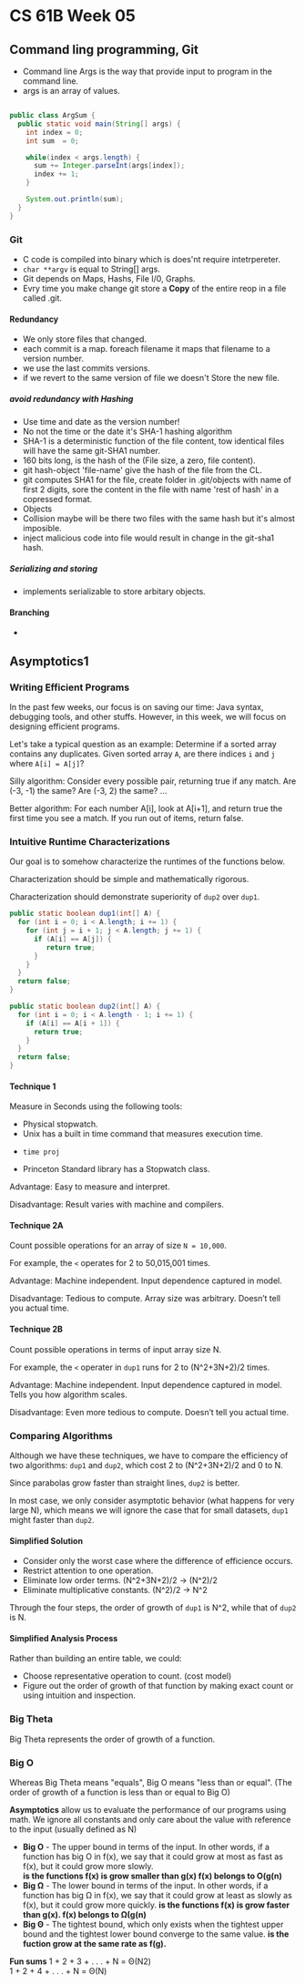 # CS 61B Week 05 

## Command ling programming, Git 
- Command line Args is the way that provide input to program in the command line. 
- args is an array of values.

```java 

public class ArgSum { 
  public static void main(String[] args) { 
    int index = 0; 
    int sum  = 0; 

    while(index < args.length) { 
      sum += Integer.parseInt(args[index]); 
      index += 1; 
    }

    System.out.println(sum);
  }
}
```


### Git 
- C code is compiled into binary which is does'nt require intetrpereter. 
- ``` char **argv ``` is equal to String[] args. 
- Git depends on Maps, Hashs, File I/0, Graphs. 
- Evry time you make change git store a **Copy** of the entire reop in a file called .git.

#### Redundancy 
- We only store files that changed. 
- each commit is a map. foreach filename it maps that filename to  a version number. 
- we use the last commits versions. 
- if we revert to the same version of file we doesn't Store the new file. 
##### avoid redundancy with Hashing 
- Use time and date as the version number!  
- No not the time or the date it's SHA-1 hashing algorithm 
- SHA-1 is a deterministic function of the file content, tow identical files will have the same git-SHA1 number. 
- 160 bits long, is the hash of the (File size, a zero, file content).
- git hash-object 'file-name' give the hash of the file from the CL.
- git computes SHA1 for the file, create folder in .git/objects with name of first 2 digits, sore the content in the file with name 'rest of hash' in a copressed format.
- Objects 
- Collision maybe will be there two files with the same hash but it's almost imposible. 
- inject malicious code into file would result in change in the git-sha1 hash. 

##### Serializing and storing 
- implements serializable to store arbitary objects. 

#### Branching 
- 
## Asymptotics1

### Writing Efficient Programs

In the past few weeks, our focus is on saving our time: Java syntax, debugging tools, and other stuffs. However, in this week, we will focus on designing efficient programs. 

Let's take a typical question as an example: Determine if a sorted array contains any duplicates.
Given sorted array `A`, are there indices `i` and `j` where `A[i] = A[j]`?

Silly algorithm: Consider every possible pair, returning true if any match.
Are (-3, -1) the same? Are (-3, 2) the same? ...

Better algorithm: For each number A[i], look at A[i+1], and return true the first time you see a match. If you run out of items, return false.

### Intuitive Runtime Characterizations

Our goal is to somehow characterize the runtimes of the functions below.

Characterization should be simple and mathematically rigorous.

Characterization should demonstrate superiority of `dup2` over `dup1`.

```java
public static boolean dup1(int[] A) {
  for (int i = 0; i < A.length; i += 1) {
    for (int j = i + 1; j < A.length; j += 1) {
      if (A[i] == A[j]) {
         return true;
      }
    }
  }
  return false;
}

public static boolean dup2(int[] A) {
  for (int i = 0; i < A.length - 1; i += 1) {
    if (A[i] == A[i + 1]) { 
      return true; 
    }
  }
  return false;
}
```

#### Technique 1

Measure in Seconds using the following tools:

*  Physical stopwatch.
* Unix has a built in time command that measures execution time. 
- ``` time proj ```
* Princeton Standard library has a Stopwatch class.

Advantage: Easy to measure and interpret.

Disadvantage: Result varies with machine and compilers.

#### Technique 2A

Count possible operations for an array of size `N = 10,000`.

For example, the `<` operates for 2 to 50,015,001 times.

Advantage: Machine independent. Input dependence captured in model. 

Disadvantage: Tedious to compute. Array size was arbitrary. Doesn’t tell you actual time.

#### Technique 2B

Count possible operations in terms of input array size N.

For example, the `<` operater in `dup1` runs for 2 to (N^2+3N+2)/2 times.

Advantage: Machine independent. Input dependence captured in model. Tells you how algorithm scales.

Disadvantage: Even more tedious to compute. Doesn’t tell you actual time.

### Comparing Algorithms

Although we have these techniques, we have to compare the efficiency of two algorithms: `dup1` and `dup2`, which cost 2 to (N^2+3N+2)/2 and 0 to N.

Since parabolas grow faster than straight lines, `dup2` is better.

In most case, we only consider asymptotic behavior (what happens for very large N), which means we will ignore the case that for small datasets, `dup1` might faster than `dup2`.

#### Simplified Solution

* Consider only the worst case where the difference of efficience occurs.
* Restrict attention to one operation.
* Eliminate low order terms. (N^2+3N+2)/2 -> (N^2)/2
* Eliminate multiplicative constants. (N^2)/2 -> N^2

Through the four steps, the order of growth of `dup1` is N^2, while that of `dup2` is N.

#### Simplified Analysis Process

Rather than building an entire table, we could:

* Choose representative operation to count. (cost model)
* Figure out the order of growth of that function by making exact count or using intuition and inspection.

### Big Theta

Big Theta represents the order of growth of a function.

### Big O

Whereas Big Theta means "equals", Big O means "less than or equal". (The order of growth of a function is less than or equal to Big O)

**Asymptotics** allow us to evaluate the performance of our programs using math. We ignore all constants and only care about the value with reference to the input (usually defined as N)

* **Big O** - The upper bound in terms of the input. In other words, if a function has big O in f(x), we say that it could grow at most as fast as f(x), but it could grow more slowly.  
**is the functions f(x) is grow smaller than g(x) f(x) belongs to O(g(n)** 
* **Big Ω** - The lower bound in terms of the input. In other words, if a function has big Ω in f(x), we say that it could grow at least as slowly as f(x), but it could grow more quickly.  **is the functions f(x) is grow faster than g(x). f(x) belongs to Ω(g(n)** 
* **Big Θ** - The tightest bound, which only exists when the tightest upper bound and the tightest lower bound converge to the same value.  **is the fuction grow at the same rate as f(g).** 

**Fun sums**
	1 + 2 + 3 + . . . + N  = Θ(N2)          
	1 + 2 + 4 + . . . + N  = Θ(N)

